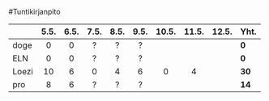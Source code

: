 #Tuntikirjanpito

|         |  5.5. |  6.5. |  7.5. |  8.5. |  9.5. | 10.5. | 11.5. | 12.5. | Yht.     |
| ------- | :---: | :---: | :---: | :---: | :---: | :---: | :---: | :---: | -------- |
| doge    |   0   |   0   |   ?   |   ?   |   ?   |       |       |       | **0**    |
| ELN     |   0   |   0   |   ?   |   ?   |   ?   |       |       |       | **0**    |
| Loezi   |   10  |   6   |   0   |   4   |   6   |   0   |   4   |       | **30**   |
| pro     |   8   |   6   |   ?   |   ?   |   ?   |       |       |       | **14**   |
